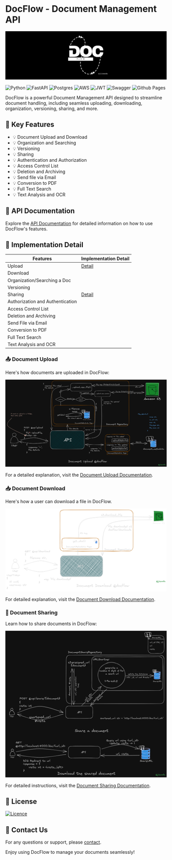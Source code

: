 # DocFlow - Document Management API

<div align="center">
    <img src="docs/github-banner.png"><br>
</div>

![Python](https://img.shields.io/badge/python-3670A0?style=for-the-badge&logo=python&logoColor=ffdd54)
![FastAPI](https://img.shields.io/badge/FastAPI-005571?style=for-the-badge&logo=fastapi)
![Postgres](https://img.shields.io/badge/postgres-%23316192.svg?style=for-the-badge&logo=postgresql&logoColor=white)
![AWS](https://img.shields.io/badge/AWS-%23FF9900.svg?style=for-the-badge&logo=amazon-aws&logoColor=white)
![JWT](https://img.shields.io/badge/JWT-black?style=for-the-badge&logo=JSON%20web%20tokens)
![Swagger](https://img.shields.io/badge/-Swagger-%23Clojure?style=for-the-badge&logo=swagger&logoColor=white)
![Github Pages](https://img.shields.io/badge/github%20pages-121013?style=for-the-badge&logo=github&logoColor=white)

DocFlow is a powerful Document Management API designed to streamline document handling, including seamless uploading, downloading, organization, versioning, sharing, and more.

## 🚀 Key Features

- 💡 Document Upload and Download
- 💡 Organization and Searching
- 💡 Versioning
- 💡 Sharing
- 💡 Authentication and Authorization
- 💡 Access Control List
- 💡 Deletion and Archiving
- 💡 Send file via Email
- 💡 Conversion to PDF
- 💡 Full Text Search
- 💡 Text Analysis and OCR

## 📖 API Documentation
Explore the [API Documentation](https://documenter.getpostman.com/view/20984268/2s9YRGxUcp) for detailed information on how to use DocFlow's features.

## 🧩 Implementation Detail


| Features                         | Implementation Detail                                           |
|----------------------------------|-----------------------------------------------------------------|
| Upload                           | [Detail](https://github.com/jiisanda/docflow#-document-upload)  |
| Download                         |                                                                 |
| Organization/Searching a Doc     |                                                                 |
| Versioning                       |                                                                 |
| Sharing                          | [Detail](https://github.com/jiisanda/docflow#-document-sharing) |
| Authorization and Authentication |                                                                 |
| Access Control List              |                                                                 |
| Deletion and Archiving           |                                                                 |
| Send File via Email              |                                                                 |
| Conversion to PDF                |                                                                 |
| Full Text Search                 |                                                                 |
| Text Analysis and OCR            |                                                                 |


### 📤 Document Upload

Here's how documents are uploaded in DocFlow:

![upload-document](docs/imgs/document/document_upload.png)

For a detailed explanation, visit the [Document Upload Documentation]().

### 📥 Document Download

Here's how a user can download a file in DocFlow.

![download-document](docs/imgs/document/docflow_download.png)

For detailed explanation, visit the [Document Download Documentation](). 

### 📨 Document Sharing

Learn how to share documents in DocFlow:

![share-document](docs/imgs/sharing/document_sharing.png)

For detailed instructions, visit the [Document Sharing Documentation]().

## 📜 License

[![Licence](https://img.shields.io/github/license/Ileriayo/markdown-badges?style=for-the-badge)](./LICENSE)

## 📧 Contact Us

For any questions or support, please [contact](mailto:harshjaiswal2307@gmail.com).

Enjoy using DocFlow to manage your documents seamlessly!

